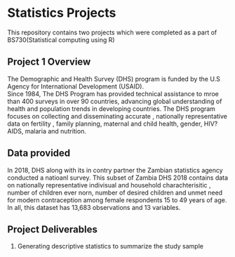 # Statistics Projects 

This repository contains two projects which were completed as a part of BS730(Statistical computing using R)

## Project 1 Overview 

The Demographic and Health Survey (DHS) program is funded by the U.S Agency for International Development (USAID).  
Since 1984, The DHS Program has provided technical assistance to mroe than 400 surveys in over 90 countries, advancing global understanding
of health and population trends in developing countries. The DHS program focuses on collecting and disseminating accurate , nationally 
representative data on fertility , family planning, maternal and child health, gender, HIV?AIDS, malaria and nutrition. 

## Data provided 
 In 2018, DHS along with its in contry partner the Zambian statistics agency conducted a natioanl survey. This subset of Zambia DHS 
2018 contains data on nationally representative indivisual and household charachterisitic , number of children ever norn, number
of desired children and unmet need for modern contraception among female respondents 15 to 49 years of age. In all, this dataset has 
13,683 observations and 13 variables. 

## Project Deliverables

1. Generating descriptive statistics to summarize the study sample

